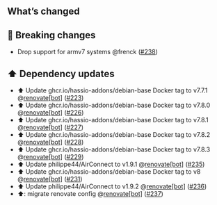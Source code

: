 ## What’s changed

## 🚨 Breaking changes

- Drop support for armv7 systems @frenck ([#238](https://github.com/hassio-addons/addon-aircast/pull/238))

## ⬆️ Dependency updates

- ⬆️ Update ghcr.io/hassio-addons/debian-base Docker tag to v7.7.1 @[renovate[bot]](https://github.com/apps/renovate) ([#223](https://github.com/hassio-addons/addon-aircast/pull/223))
- ⬆️ Update ghcr.io/hassio-addons/debian-base Docker tag to v7.8.0 @[renovate[bot]](https://github.com/apps/renovate) ([#226](https://github.com/hassio-addons/addon-aircast/pull/226))
- ⬆️ Update ghcr.io/hassio-addons/debian-base Docker tag to v7.8.1 @[renovate[bot]](https://github.com/apps/renovate) ([#227](https://github.com/hassio-addons/addon-aircast/pull/227))
- ⬆️ Update ghcr.io/hassio-addons/debian-base Docker tag to v7.8.2 @[renovate[bot]](https://github.com/apps/renovate) ([#228](https://github.com/hassio-addons/addon-aircast/pull/228))
- ⬆️ Update ghcr.io/hassio-addons/debian-base Docker tag to v7.8.3 @[renovate[bot]](https://github.com/apps/renovate) ([#229](https://github.com/hassio-addons/addon-aircast/pull/229))
- ⬆️ Update philippe44/AirConnect to v1.9.1 @[renovate[bot]](https://github.com/apps/renovate) ([#235](https://github.com/hassio-addons/addon-aircast/pull/235))
- ⬆️ Update ghcr.io/hassio-addons/debian-base Docker tag to v8 @[renovate[bot]](https://github.com/apps/renovate) ([#231](https://github.com/hassio-addons/addon-aircast/pull/231))
- ⬆️ Update philippe44/AirConnect to v1.9.2 @[renovate[bot]](https://github.com/apps/renovate) ([#236](https://github.com/hassio-addons/addon-aircast/pull/236))
- ⬆️: migrate renovate config @[renovate[bot]](https://github.com/apps/renovate) ([#237](https://github.com/hassio-addons/addon-aircast/pull/237))
